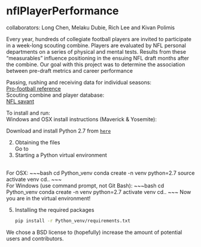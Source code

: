 # nflPlayerPerformance
collaborators: Long Chen, Melaku Dubie, Rich Lee and Kivan Polimis

Every year, hundreds of collegiate football players are invited to participate in
a week-long scouting combine. Players are evaluated by NFL personal departments 
on a series of physical and mental tests. Results from these “measurables” influence
positioning in the ensuing NFL draft months after the combine. Our goal with this 
project was to determine the association between pre-draft metrics and career performance 

Passing, rushing and receiving data for individual seasons:  
[Pro-football reference](http://www.pro-football-reference.com/years/2015/passing.htm)  
Scouting combine and player database:  
[NFL savant](http://www.nflsavant.com/about.php)  

To install and run:  
Windows and OSX install instructions (Maverick & Yosemite):


Download and install Python 2.7 from [`here`](http://continuum.io/downloads#all)


2. Obtaining the files<br>
    Go to
3. Starting a Python virtual environment
 <br>
   For OSX:
   ~~~bash
   cd Python_venv
   conda create -n venv python=2.7
   source activate venv
   cd..
   ~~~
 <br>
   For Windows (use command prompt, not Git Bash):
   ~~~bash
   cd Python_venv
   conda create -n venv python=2.7
   activate venv
   cd..
   ~~~
   Now you are in the virtual environment!


5. Installing the required packages
    ~~~bash
    pip install -r Python_venv/requirements.txt
    ~~~

We chose a BSD license to (hopefully) increase the amount of potential users and contributors.
